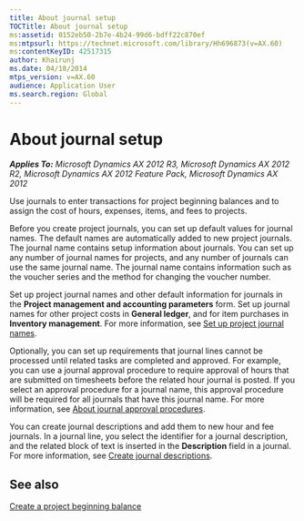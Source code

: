 ```yaml
---
title: About journal setup
TOCTitle: About journal setup
ms:assetid: 0152eb50-2b7e-4b24-99d6-bdff22c870ef
ms:mtpsurl: https://technet.microsoft.com/library/Hh696873(v=AX.60)
ms:contentKeyID: 42517315
author: Khairunj
ms.date: 04/18/2014
mtps_version: v=AX.60
audience: Application User
ms.search.region: Global
---
```


# About journal setup 


_**Applies To:** Microsoft Dynamics AX 2012 R3, Microsoft Dynamics AX 2012 R2, Microsoft Dynamics AX 2012 Feature Pack, Microsoft Dynamics AX 2012_

Use journals to enter transactions for project beginning balances and to assign the cost of hours, expenses, items, and fees to projects.

Before you create project journals, you can set up default values for journal names. The default names are automatically added to new project journals. The journal name contains setup information about journals. You can set up any number of journal names for projects, and any number of journals can use the same journal name. The journal name contains information such as the voucher series and the method for changing the voucher number.

Set up project journal names and other default information for journals in the **Project management and accounting parameters** form. Set up journal names for other project costs in **General ledger**, and for item purchases in **Inventory management**. For more information, see [Set up project journal names](set-up-project-journal-options.md).

Optionally, you can set up requirements that journal lines cannot be processed until related tasks are completed and approved. For example, you can use a journal approval procedure to require approval of hours that are submitted on timesheets before the related hour journal is posted. If you select an approval procedure for a journal name, this approval procedure will be required for all journals that have this journal name. For more information, see [About journal approval procedures](about-journal-approval-procedures.md).

You can create journal descriptions and add them to new hour and fee journals. In a journal line, you select the identifier for a journal description, and the related block of text is inserted in the **Description** field in a journal. For more information, see [Create journal descriptions](create-journal-descriptions.md).

## See also

[Create a project beginning balance](create-a-project-beginning-balance.md)

  


